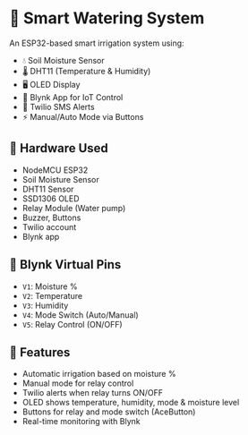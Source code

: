 # 🌱 Smart Watering System

An ESP32-based smart irrigation system using:

- 💧 Soil Moisture Sensor
- 🌡️ DHT11 (Temperature & Humidity)
- 🖥️ OLED Display
- 📱 Blynk App for IoT Control
- 📲 Twilio SMS Alerts
- ⚡ Manual/Auto Mode via Buttons

## 🔧 Hardware Used
- NodeMCU ESP32
- Soil Moisture Sensor
- DHT11 Sensor
- SSD1306 OLED
- Relay Module (Water pump)
- Buzzer, Buttons
- Twilio account
- Blynk app

## 📲 Blynk Virtual Pins
- `V1`: Moisture %
- `V2`: Temperature
- `V3`: Humidity
- `V4`: Mode Switch (Auto/Manual)
- `V5`: Relay Control (ON/OFF)

## 🧠 Features
- Automatic irrigation based on moisture %
- Manual mode for relay control
- Twilio alerts when relay turns ON/OFF
- OLED shows temperature, humidity, mode & moisture level
- Buttons for relay and mode switch (AceButton)
- Real-time monitoring with Blynk


